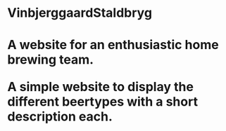 # VinbjerggaardStaldbryg
<h1> A website for an enthusiastic home brewing team.

A simple website to display the different beertypes with a short description each.
